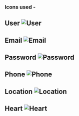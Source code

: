 ### Icons used -
## User ![User](https://imgur.com/gallery/45BIKmP) 
## Email ![Email](https://i.imgur.com/M2OVasJ.png)
## Password ![Password](https://i.imgur.com/M2OVasJ.png)
## Phone ![Phone](https://i.imgur.com/M2OVasJ.png)
## Location ![Location](https://i.imgur.com/M2OVasJ.png)
## Heart ![Heart](https://imgur.com/gallery/HV30ppN)